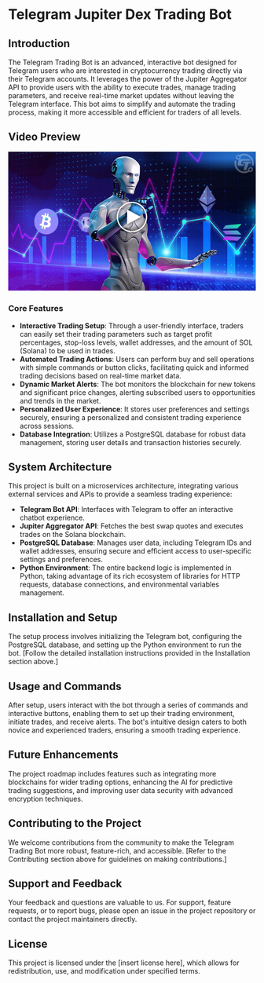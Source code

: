 # Telegram Jupiter Dex Trading Bot

## Introduction

The Telegram Trading Bot is an advanced, interactive bot designed for Telegram users who are interested in cryptocurrency trading directly via their Telegram accounts. It leverages the power of the Jupiter Aggregator API to provide users with the ability to execute trades, manage trading parameters, and receive real-time market updates without leaving the Telegram interface. This bot aims to simplify and automate the trading process, making it more accessible and efficient for traders of all levels.

## Video Preview

[![Video Preview](https://github.com/DevRex-0201/Project-Images/blob/main/video%20preview/Py-Jupiter-Telegram-TradingBot.png)](https://brand-car.s3.eu-north-1.amazonaws.com/Four+Seasons/Py-Jupiter-Telegram-TradingBot.mp4)

### Core Features

- **Interactive Trading Setup**: Through a user-friendly interface, traders can easily set their trading parameters such as target profit percentages, stop-loss levels, wallet addresses, and the amount of SOL (Solana) to be used in trades.
- **Automated Trading Actions**: Users can perform buy and sell operations with simple commands or button clicks, facilitating quick and informed trading decisions based on real-time market data.
- **Dynamic Market Alerts**: The bot monitors the blockchain for new tokens and significant price changes, alerting subscribed users to opportunities and trends in the market.
- **Personalized User Experience**: It stores user preferences and settings securely, ensuring a personalized and consistent trading experience across sessions.
- **Database Integration**: Utilizes a PostgreSQL database for robust data management, storing user details and transaction histories securely.

## System Architecture

This project is built on a microservices architecture, integrating various external services and APIs to provide a seamless trading experience:

- **Telegram Bot API**: Interfaces with Telegram to offer an interactive chatbot experience.
- **Jupiter Aggregator API**: Fetches the best swap quotes and executes trades on the Solana blockchain.
- **PostgreSQL Database**: Manages user data, including Telegram IDs and wallet addresses, ensuring secure and efficient access to user-specific settings and preferences.
- **Python Environment**: The entire backend logic is implemented in Python, taking advantage of its rich ecosystem of libraries for HTTP requests, database connections, and environmental variables management.

## Installation and Setup

The setup process involves initializing the Telegram bot, configuring the PostgreSQL database, and setting up the Python environment to run the bot. [Follow the detailed installation instructions provided in the Installation section above.]

## Usage and Commands

After setup, users interact with the bot through a series of commands and interactive buttons, enabling them to set up their trading environment, initiate trades, and receive alerts. The bot's intuitive design caters to both novice and experienced traders, ensuring a smooth trading experience.

## Future Enhancements

The project roadmap includes features such as integrating more blockchains for wider trading options, enhancing the AI for predictive trading suggestions, and improving user data security with advanced encryption techniques.

## Contributing to the Project

We welcome contributions from the community to make the Telegram Trading Bot more robust, feature-rich, and accessible. [Refer to the Contributing section above for guidelines on making contributions.]

## Support and Feedback

Your feedback and questions are valuable to us. For support, feature requests, or to report bugs, please open an issue in the project repository or contact the project maintainers directly.

## License

This project is licensed under the [insert license here], which allows for redistribution, use, and modification under specified terms.
